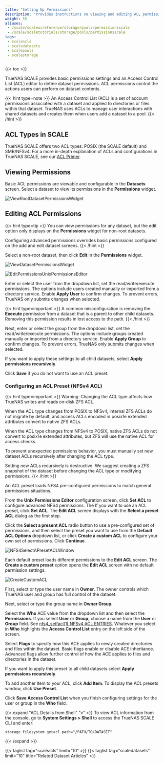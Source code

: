 ```yaml
---
title: "Setting Up Permissions"
description: "Provides instructions on viewing and editing ACL permissions, using the ACL editor screens, and general information on ACLs."
weight: 55
aliases:
 - /scale/scaleuireference/storage/pools/permissionsscale
 - /scale/scaletutorials/storage/pools/permissionsscale
tags:
 - scaleacls
 - scaledatasets
 - scalepools
 - scalestorage
---
```


{{< toc >}}

TrueNAS SCALE provides basic permissions settings and an Access Control List (ACL) editor to define dataset permissions.
ACL permissions control the actions users can perform on dataset contents.

{{< hint type=note >}}
An Access Control List (ACL) is a set of account permissions associated with a dataset and applied to directories or files within that dataset.
TrueNAS uses ACLs to manage user interactions with shared datasets and creates them when users add a dataset to a pool.
{{< /hint >}}
## ACL Types in SCALE

TrueNAS SCALE offers two ACL types: POSIX (the SCALE default) and SMB/NFSv4.
For a more in-depth explanation of ACLs and configurations in TrueNAS SCALE, see our [ACL Primer](https://www.truenas.com/docs/references/aclprimer/).

## Viewing Permissions

Basic ACL permissions are viewable and configurable in the **Datasets** screen. Select a dataset to view its permissions in the **Permissions** widget.

![ViewRootDatasetPermissionsWidget](/images/SCALE/Datasets/ViewRootDatasetPermissionsWidget.png "View Root Dataset Permissions")

## Editing ACL Permissions

{{< hint type=tip >}}
You can view permissions for any dataset, but the edit option only displays on the **Permissions** widget for non-root datasets.

Configuring advanced permissions overrides basic permissions configured on the add and edit dataset screens.
{{< /hint >}}

Select a non-root dataset, then click **Edit** in the **Permissions** widget.

![ViewDatasetPermissionsWidget](/images/SCALE/Datasets/ViewDatasetPermissionsWidget.png "View Child Dataset Permissions")

![EditPermissionsUnixPermissionsEditor](/images/SCALE/Datasets/EditPermissionsUnixPermissionsEditor.png "Edit Permissions Unix Permissions Editor")

Enter or select the user from the dropdown list, set the read/write/execute permissions.
The options include users created manually or imported from a directory service. Enable **Apply User** to confirm changes.
To prevent errors, TrueNAS only submits changes when selected.

{{< hint type=important >}}
A common misconfiguration is removing the **Execute** permission from a dataset that is a parent to other child datasets.
Removing this permission results in lost access to the path.
{{< /hint >}}

Next, enter or select the group from the dropdown list, set the read/write/execute permissions.
The options include groups created manually or imported from a directory service. Enable **Apply Group** to confirm changes.
To prevent errors, TrueNAS only submits changes when selected.

If you want to apply these settings to all child datasets, select **Apply permissions recursively**.

Click **Save** if you do not want to use an ACL preset.

### Configuring an ACL Preset (NFSv4 ACL)
{{< hint type=important >}}
Warning: Changing the ACL type affects how TrueNAS writes and reads on-disk ZFS ACL.

When the ACL type changes from POSIX to NFSv4, internal ZFS ACLs do not migrate by default, and access ACLs encoded in posix1e extended attributes convert to native ZFS ACLs.

When the ACL type changes from NFSv4 to POSIX, native ZFS ACLs do not convert to posix1e extended attributes, but ZFS will use the native ACL for access checks.

To prevent unexpected permissions behavior, you must manually set new dataset ACLs recursively after changing the ACL type.

Setting new ACLs recursively is destructive. We suggest creating a ZFS snapshot of the dataset before changing the ACL type or modifying permissions.
{{< /hint >}}

An ACL preset loads NFS4 pre-configured permissions to match general permissions situations.

From the **Unix Permissions Editor** configuration screen, click **Set ACL** to configure advanced NFS4 permissions. The If you want to use an ACL preset, click **Set ACL**. The **Edit ACL** screen displays with the **Select a preset ACL** dialog as the first step.

Click the **Select a present ACL** radio button to use a pre-configured set of permissions, and then select the preset you want to use from the **Default ACL Options** dropdown list, or click **Create a custom ACL** to configure your own set of permissions.
Click **Continue**.

![NFS4SelectAPresetACLWindow](/images/SCALE/Datasets/NFS4SelectAPresetACLWindow.png "NFS4 Select a preset ACL")

Each default preset loads different permissions to the **Edit ACL** screen. The **Create a custom preset** option opens the **Edit ACL** screen with no default permission settings.

![CreateCustomACL](/images/SCALE/Datasets/CreateCustomACL.png "Edit ACL Create Custom")

First, select or type the user name in **Owner**. The owner controls which TrueNAS user and group has full control of the dataset.

Next, select or type the group name in **Owner Group**.

Select the **Who** ACE value from the dropdown list and then select the **Permissions**.
If you select **User** or **Group**, choose a name from the **User** or **Group** field.
See [nfs4_setfacl(1) NFSv4 ACL ENTRIES](https://manpages.debian.org/testing/nfs4-acl-tools/nfs4_setfacl.1.en.html).
Whatever you select in **Who** highlights the **Access Control List** entry on the left side of the screen.

Select **Flags** to specify how this ACE applies to newly created directories and files within the dataset.
Basic flags enable or disable ACE inheritance.
Advanced flags allow further control of how the ACE applies to files and directories in the dataset.

If you want to apply this preset to all child datasets select **Apply permissions recursively**.

To add another item to your ACL, click **Add Item**. To display the ACL presets window, click **Use Preset**.

Click **Save Access Control List** when you finish configuring settings for the user or group in the **Who** field.

{{< expand "ACL Details from Shell" "v" >}}
To view ACL information from the console, go to **System Settings > Shell** to access the TrueNAS SCALE CLI and enter:

```
storage filesystem getacl path="/PATH/TO/DATASET"
```
{{< /expand >}}

{{< taglist tag="scaleacls" limit="10" >}}
{{< taglist tag="scaledatasets" limit="10" title="Related Dataset Articles" >}}
